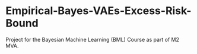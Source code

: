 # Empirical-Bayes-VAEs-Excess-Risk-Bound
Project for the Bayesian Machine Learning (BML) Course as part of M2 MVA.
